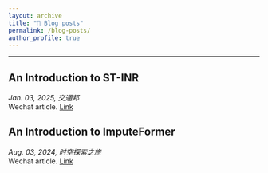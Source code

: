 ```yaml
---
layout: archive
title: "📝 Blog posts"
permalink: /blog-posts/
author_profile: true
---
```


---


## An Introduction to ST-INR
_Jan. 03, 2025, 交通邦_ \
Wechat article. [Link](https://mp.weixin.qq.com/s/xZw7SXY4xQPNQMfkslLjFQ)

## An Introduction to ImputeFormer
_Aug. 03, 2024, 时空探索之旅_ \
Wechat article. [Link](https://mp.weixin.qq.com/s/Bw1FE0KW--Wmjk2BlXXNGw)



